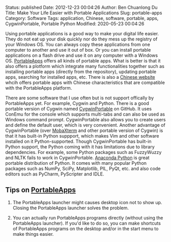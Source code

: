 Status: published
Date: 2012-12-23 00:04:26
Author: Ben Chuanlong Du
Title: Make Your Life Easier with Portable Applications
Slug: portable-apps
Category: Software
Tags: application, Chinese, software, portable, apps, CygwinPortable, Portable Python
Modified: 2020-05-23 00:04:26

Using portable applications is a good way to make your digital life easier. 
They do not eat up your disk quickly nor do they mess up the registry of your Windows OS.
You can always copy these applications from one computer to another and use it out of box.
Or you can install portable applications on a flash drive 
and use it on any computer with a Windows OS.
[PortableApps](http://www.portableapps.com/) offers all kinds of portable apps.
What is better is that it also offers a plotform 
which integrate many functionalities together 
such as installing portable apps (directly from the repository), 
updating portable apps, 
searching for installed apps, etc.
There is also a [Chinese website](http://www.portableappc.com/) 
whcih offers portable apps with Chinese characteristics 
that are compatible with the PortableApps platform. 

There are some software that I use often 
but is not support offically by PortableApps yet.
For example, Cygwin and Python.
There is a good portable version of Cygwin named 
[CygwinPortable](https://github.com/CybeSystems/CygwinPortable)
on GitHub.
It uses ConEmu for the console which supports multi-tabs 
and can also be used as Windows command prompt. 
CygwinPortable also allows you to create users and define the default user, 
which is very convenient.
Another advantage of CygwinPortable 
(over [MobaXterm](http://mobaxterm.mobatek.net/) and other portable version of Cygwin)
is that it has built-in Python suppport,
which makes Vim and other software installed on it Python-supported.
Though CygwinPortable has built-in Python support, 
the Python coming with it has limitations due to library dependencies.
For example, 
some Python packages such as FuzzyWuzzy and NLTK fails to work in CygwinPortable.
[Anaconda Python](http://portablepython.com/) is great portable distribution of Python.
It comes with many popular Python packages 
such as NumPy, SciPy, Matplotlib, PIL, PyQt, etc.
and also code editors such as PyCharm, PyScripter and IDLE.


## Tips on [PortableApps](https://portableapps.com/) 

1. The PortableApps launcher might causes desktop icon not to show up. 
    Closing the PortableApps launcher solves the problem.

2. You can actually run PortableApps programs directly (without using the PortableApps launcher). 
    If you'd like to do so, 
    you can make shortcuts of PortableApps programs on the desktop and/or in the start menu 
    to make things easier.